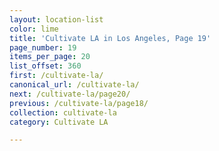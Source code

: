 ```yaml
---
layout: location-list
color: lime
title: 'Cultivate LA in Los Angeles, Page 19'
page_number: 19
items_per_page: 20
list_offset: 360
first: /cultivate-la/
canonical_url: /cultivate-la/
next: /cultivate-la/page20/
previous: /cultivate-la/page18/
collection: cultivate-la
category: Cultivate LA

---
```


